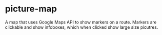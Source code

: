 # picture-map
A map that uses Google Maps API to show markers on a route. Markers are clickable and show infoboxes, which when clicked show large size picutres.
